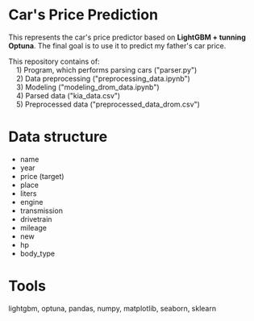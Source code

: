 # Car's Price Prediction
This represents the car's price predictor based on <strong>LightGBM + tunning Optuna</strong>. The final goal is to use it to predict my father's car price.

This repository contains of: <br>
&nbsp;&nbsp;&nbsp;&nbsp;1)&nbsp;Program, which performs parsing cars ("parser.py") <br>
&nbsp;&nbsp;&nbsp;&nbsp;2)&nbsp;Data preprocessing ("preprocessing_data.ipynb") <br>
&nbsp;&nbsp;&nbsp;&nbsp;3)&nbsp;Modeling ("modeling_drom_data.ipynb") <br>
&nbsp;&nbsp;&nbsp;&nbsp;4)&nbsp;Parsed data ("kia_data.csv") <br>
&nbsp;&nbsp;&nbsp;&nbsp;5)&nbsp;Preprocessed data ("preprocessed_data_drom.csv") <br>

# Data structure
* name
* year
* price (target)
* place
* liters
* engine
* transmission
* drivetrain
* mileage
* new
* hp
* body_type

# Tools
lightgbm, optuna, pandas, numpy, matplotlib, seaborn, sklearn
